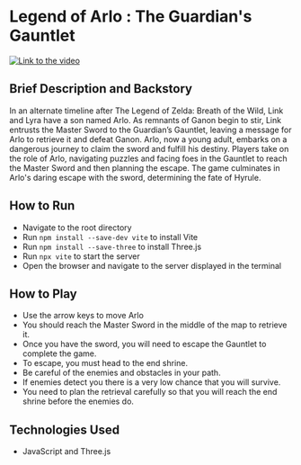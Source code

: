 # Legend of Arlo : The Guardian's Gauntlet

[![Link to the video](http://img.youtube.com/vi/-gAzguyOJ2w/0.jpg)](https://www.youtube.com/watch?v=-gAzguyOJ2w)

## Brief Description and Backstory

In an alternate timeline after The Legend of Zelda: Breath of the Wild, Link and Lyra have a son named Arlo. As remnants of Ganon begin to stir, Link entrusts the Master Sword to the Guardian’s Gauntlet, leaving a message for Arlo to retrieve it and defeat Ganon. Arlo, now a young adult, embarks on a dangerous journey to claim the sword and fulfill his destiny. Players take on the role of Arlo, navigating puzzles and facing foes in the Gauntlet to reach the Master Sword and then planning the escape. The game culminates in Arlo's daring escape with the sword, determining the fate of Hyrule.

## How to Run

- Navigate to the root directory
- Run `npm install --save-dev vite` to install Vite
- Run `npm install --save-three` to install Three.js
- Run `npx vite` to start the server
- Open the browser and navigate to the server displayed in the terminal

## How to Play

- Use the arrow keys to move Arlo
- You should reach the Master Sword in the middle of the map to retrieve it.
- Once you have the sword, you will need to escape the Gauntlet to complete the game.
- To escape, you must head to the end shrine.
- Be careful of the enemies and obstacles in your path.
- If enemies detect you there is a very low chance that you will survive.
- You need to plan the retrieval carefully so that you will reach the end shrine before the enemies do.

## Technologies Used

- JavaScript and Three.js
